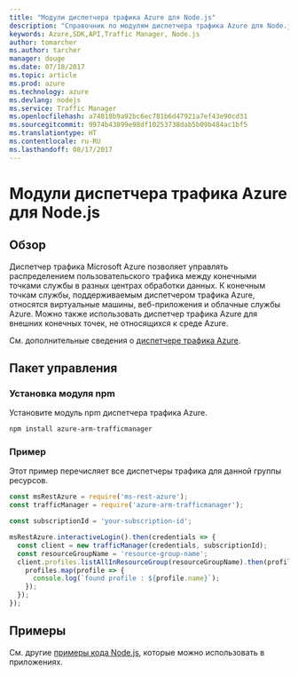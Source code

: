 ```yaml
---
title: "Модули диспетчера трафика Azure для Node.js"
description: "Справочник по модулям диспетчера трафика Azure для Node.js"
keywords: Azure,SDK,API,Traffic Manager, Node.js
author: tomarcher
ms.author: tarcher
manager: douge
ms.date: 07/18/2017
ms.topic: article
ms.prod: azure
ms.technology: azure
ms.devlang: nodejs
ms.service: Traffic Manager
ms.openlocfilehash: a74818b9a92bc6ec781b6d47921a7ef43e90cd31
ms.sourcegitcommit: 9974b43899e98df10253738dab5b09b484ac1bf5
ms.translationtype: HT
ms.contentlocale: ru-RU
ms.lasthandoff: 08/17/2017
---
```

# <a name="azure-traffic-manager-modules-for-nodejs"></a>Модули диспетчера трафика Azure для Node.js

## <a name="overview"></a>Обзор

Диспетчер трафика Microsoft Azure позволяет управлять распределением пользовательского трафика между конечными точками службы в разных центрах обработки данных. К конечным точкам службы, поддерживаемым диспетчером трафика Azure, относятся виртуальные машины, веб-приложения и облачные службы Azure. Можно также использовать диспетчер трафика Azure для внешних конечных точек, не относящихся к среде Azure.

См. дополнительные сведения о [диспетчере трафика Azure](https://docs.microsoft.com/azure/traffic-manager/traffic-manager-overview).

## <a name="management-package"></a>Пакет управления

### <a name="install-the-npm-module"></a>Установка модуля npm

Установите модуль npm диспетчера трафика Azure.

```bash
npm install azure-arm-trafficmanager
```

### <a name="example"></a>Пример

Этот пример перечисляет все диспетчеры трафика для данной группы ресурсов.

```javascript
const msRestAzure = require('ms-rest-azure');
const trafficManager = require('azure-arm-trafficmanager');

const subscriptionId = 'your-subscription-id';

msRestAzure.interactiveLogin().then(credentials => {
  const client = new trafficManager(credentials, subscriptionId);
  const resourceGroupName = 'resource-group-name';
  client.profiles.listAllInResourceGroup(resourceGroupName).then(profiles => {
    profiles.map(profile => {
      console.log(`found profile : ${profile.name}`);
    });
  });
});
```

## <a name="samples"></a>Примеры

См. другие [примеры кода Node.js](https://azure.microsoft.com/resources/samples/?platform=nodejs), которые можно использовать в приложениях.

